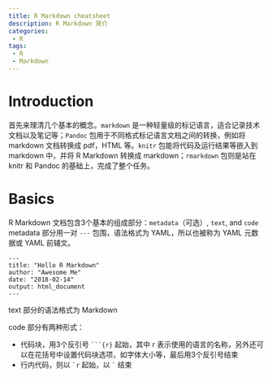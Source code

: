 ```yaml
---
title: R Markdown cheatsheet
description: R Markdown 简介
categories:
 - R
tags:
 - R
 - Markdown
---
```


# Introduction
首先来理清几个基本的概念。`markdown` 是一种轻量级的标记语言，适合记录技术文档以及笔记等；`Pandoc` 包用于不同格式标记语言文档之间的转换，例如将 markdown 文档转换成 pdf，HTML 等。`knitr` 包能将代码及运行结果等嵌入到 markdown 中，并将 R Markdown 转换成 markdown；`rmarkdown` 包则是站在 knitr 和 Pandoc 的基础上，完成了整个任务。  
  
# Basics
R Markdown 文档包含3个基本的组成部分：`metadata`（可选）, `text`, and `code`  
metadata 部分用一对 `---` 包围，语法格式为 YAML，所以也被称为 YAML 元数据或 YAML 前辅文。  
```rmarkdown
---
title: "Hello R Markdown"
author: "Awesome Me"
date: "2018-02-14"
output: html_document
---
```  
text 部分的语法格式为 Markdown  
  
code 部分有两种形式：  
* 代码块，用3个反引号 ` ```{r} ` 起始，其中 r 表示使用的语言的名称，另外还可以在花括号中设置代码块选项，如字体大小等，最后用3个反引号结束  
* 行内代码，则以 `` `r `` 起始，以 `` ` `` 结束  
  
